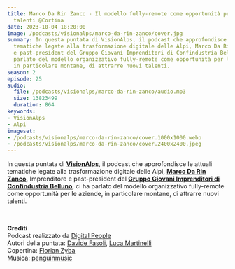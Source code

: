```yaml
---
title: Marco Da Rin Zanco - Il modello fully-remote come opportunità per attrarre
  talenti @Cortina
date: 2023-10-04 18:20:00
image: /podcasts/visionalps/marco-da-rin-zanco/cover.jpg
summary: In questa puntata di VisionAlps, il podcast che approfondisce le attuali
  tematiche legate alla trasformazione digitale delle Alpi, Marco Da Rin Zanco, Imprenditore
  e past-president del Gruppo Giovani Imprenditori di Confindustria Belluno, ci ha
  parlato del modello organizzativo fully-remote come opportunità per le aziende,
  in particolare montane, di attrarre nuovi talenti.
season: 2
episode: 25
audio:
  file: /podcasts/visionalps/marco-da-rin-zanco/audio.mp3
  size: 13823499
  duration: 864
keywords:
- VisionAlps
- Alpi
imageset:
- /podcasts/visionalps/marco-da-rin-zanco/cover.1000x1000.webp
- /podcasts/visionalps/marco-da-rin-zanco/cover.2400x2400.jpeg
---
```


In questa puntata di **[VisionAlps](https://www.visionalps.com/)**, il podcast che approfondisce le attuali tematiche legate alla trasformazione digitale delle Alpi, **[Marco Da Rin Zanco](https://www.linkedin.com/in/marcodarin),** Imprenditore e past-president del **[Gruppo Giovani Imprenditori di Confindustria Belluno](https://www.confindustria.bl.it/gate/istituzionale/documento?openform&id=41AACDCD6BE45D98C12584FF0041A5FB)**, ci ha parlato del modello organizzativo fully-remote come opportunità per le aziende, in particolare montane, di attrarre nuovi talenti.

<br>

**Crediti**<br>
Podcast realizzato da [Digital People](https://w3id.org/digitalpeople)<br>
Autori della puntata: [Davide Fasoli](https://www.linkedin.com/in/davide-fasoli-2b3246179/), [Luca Martinelli](https://www.linkedin.com/in/luca-martinelli/)<br>
Copertina: [Florian Zyba](https://www.linkedin.com/in/florian-zyba/)<br>
Musica: [penguinmusic](https://pixabay.com/users/penguinmusic-24940186/)